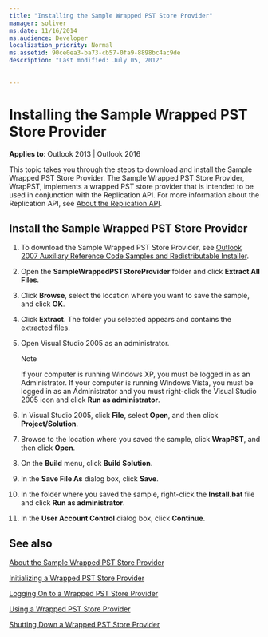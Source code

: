 ```yaml
---
title: "Installing the Sample Wrapped PST Store Provider"
manager: soliver
ms.date: 11/16/2014
ms.audience: Developer
localization_priority: Normal
ms.assetid: 90ce0ea3-ba73-cb57-0fa9-8898bc4ac9de
description: "Last modified: July 05, 2012"
 
 
---
```


# Installing the Sample Wrapped PST Store Provider

  
  
**Applies to**: Outlook 2013 | Outlook 2016 
  
This topic takes you through the steps to download and install the Sample Wrapped PST Store Provider. The Sample Wrapped PST Store Provider, WrapPST, implements a wrapped PST store provider that is intended to be used in conjunction with the Replication API. For more information about the Replication API, see [About the Replication API](about-the-replication-api.md).
  
## Install the Sample Wrapped PST Store Provider

1. To download the Sample Wrapped PST Store Provider, see [Outlook 2007 Auxiliary Reference Code Samples and Redistributable Installer](http://www.microsoft.com/en-us/download/details.aspx?id=24102).
    
2. Open the **SampleWrappedPSTStoreProvider** folder and click **Extract All Files**.
    
3. Click **Browse**, select the location where you want to save the sample, and click **OK**.
    
4. Click **Extract**. The folder you selected appears and contains the extracted files.
    
5. Open Visual Studio 2005 as an administrator.
    
    > [!NOTE]
    > If your computer is running Windows XP, you must be logged in as an Administrator. If your computer is running Windows Vista, you must be logged in as an Administrator and you must right-click the Visual Studio 2005 icon and click **Run as administrator**. 
  
6. In Visual Studio 2005, click **File**, select **Open**, and then click **Project/Solution**.
    
7. Browse to the location where you saved the sample, click **WrapPST**, and then click **Open**.
    
8. On the **Build** menu, click **Build Solution**.
    
9. In the **Save File As** dialog box, click **Save**.
    
10. In the folder where you saved the sample, right-click the **Install.bat** file and click **Run as administrator**.
    
11. In the **User Account Control** dialog box, click **Continue**.
    
## See also



[About the Sample Wrapped PST Store Provider](about-the-sample-wrapped-pst-store-provider.md)
  
[Initializing a Wrapped PST Store Provider](initializing-a-wrapped-pst-store-provider.md)
  
[Logging On to a Wrapped PST Store Provider](logging-on-to-a-wrapped-pst-store-provider.md)
  
[Using a Wrapped PST Store Provider](using-a-wrapped-pst-store-provider.md)
  
[Shutting Down a Wrapped PST Store Provider](shutting-down-a-wrapped-pst-store-provider.md)

